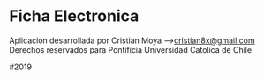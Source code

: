 # Ficha Electronica

Aplicacion desarrollada por Cristian Moya -->cristian8x@gmail.com
Derechos reservados para Pontificia Universidad Catolica de Chile 

#2019
